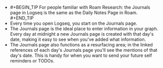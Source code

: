 - #+BEGIN_TIP
  For people familiar with Roam Research: the Journals page in Logseq is the same as the Daily Notes Page in Roam.
  #+END_TIP
- Every time you open Logseq, you start on the Journals page.
- The Journals page is the ideal place to enter information in your graph. Every day at midnight a new Journals page is created with that day's date, making it easy to see when you've added what information.
- The Journals page also functions as a resurfacing area; in the linked references of each day's Journals page you'll see the mentions of that day's date. This is handy for when you want to send your future self reminders or TODOs.